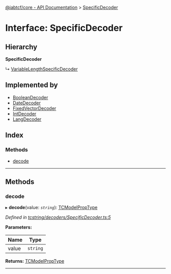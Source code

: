[@iabtcf/core - API Documentation](../README.md) > [SpecificDecoder](../interfaces/specificdecoder.md)

# Interface: SpecificDecoder

## Hierarchy

**SpecificDecoder**

↳  [VariableLengthSpecificDecoder](variablelengthspecificdecoder.md)

## Implemented by

* [BooleanDecoder](../classes/booleandecoder.md)
* [DateDecoder](../classes/datedecoder.md)
* [FixedVectorDecoder](../classes/fixedvectordecoder.md)
* [IntDecoder](../classes/intdecoder.md)
* [LangDecoder](../classes/langdecoder.md)

## Index

### Methods

* [decode](specificdecoder.md#decode)

---

## Methods

<a id="decode"></a>

###  decode

▸ **decode**(value: *`string`*): [TCModelPropType](../#tcmodelproptype)

*Defined in [tcstring/decoders/SpecificDecoder.ts:5](https://github.com/chrispaterson/iabtcf-es/blob/4d845e2/modules/core/src/tcstring/decoders/SpecificDecoder.ts#L5)*

**Parameters:**

| Name | Type |
| ------ | ------ |
| value | `string` |

**Returns:** [TCModelPropType](../#tcmodelproptype)

___

